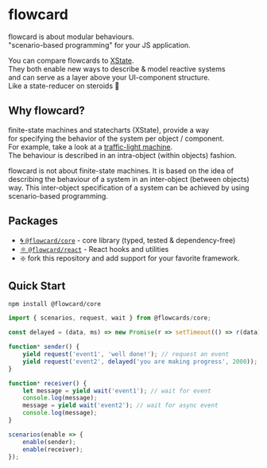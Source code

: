 # flowcard

flowcard is about modular behaviours.<br/>
"scenario-based programming" for your JS application.

You can compare flowcards to [XState](https://github.com/davidkpiano/xstate).<br/>
They both enable new ways to describe & model reactive systems<br/>
and can serve as a layer above your UI-component structure.<br/>
Like a state-reducer on steroids 💪

## Why flowcard?

finite-state machines and statecharts (XState), provide a way<br/>
for specifying the behavior of the system per object / component.<br/>
For example, take a look at a [traffic-light machine](https://github.com/davidkpiano/xstate#finite-state-machines).<br>
The behaviour is described in an intra-object (within objects) fashion.

flowcard is not about finite-state machines.
It is based on the idea of describing the behaviour of a system in an inter-object (between objects) way.
This inter-object specification of a system can be achieved by using scenario-based programming.

## Packages

- [🌀 `@flowcard/core`](https://github.com/ThomasDeutsch/flowcards/tree/master/packages/core) - core library (typed, tested & dependency-free)
- [⚛️ `@flowcard/react`](https://github.com/ThomasDeutsch/flowcards/tree/master/packages/react) - React hooks and utilities
- ❇️ fork this repository and add support for your favorite framework.

## Quick Start

```
npm install @flowcard/core
```

```javascript
import { scenarios, request, wait } from @flowcards/core;

const delayed = (data, ms) => new Promise(r => setTimeout(() => r(data), ms));

function* sender() {
    yield request('event1', 'well done!'); // request an event
    yield request('event2', delayed('you are making progress', 2000)); // async request
}

function* receiver() {
    let message = yield wait('event1'); // wait for event
    console.log(message);
    message = yield wait('event2'); // wait for async event
    console.log(message);
}

scenarios(enable => {
    enable(sender);
    enable(receiver);
});
```

